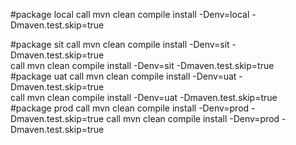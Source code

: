  


#package local
call mvn clean compile install -Denv=local -Dmaven.test.skip=true  

#package sit
call mvn clean compile install -Denv=sit -Dmaven.test.skip=true  
call mvn clean compile install -Denv=sit -Dmaven.test.skip=true  
#package uat
call mvn clean compile install -Denv=uat -Dmaven.test.skip=true  
call mvn clean compile install -Denv=uat -Dmaven.test.skip=true  
#package prod
call mvn clean compile install -Denv=prod -Dmaven.test.skip=true
call mvn clean compile install -Denv=prod -Dmaven.test.skip=true

 